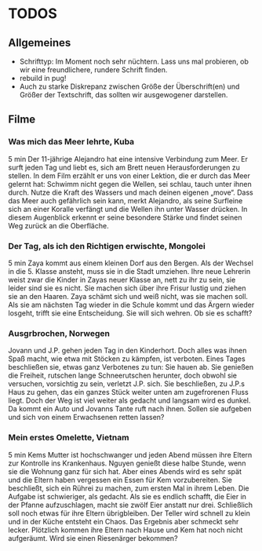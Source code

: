 # TODOS

## Allgemeines

* Schrifttyp: Im Moment noch sehr nüchtern. Lass uns mal probieren, ob wir eine freundlichere, rundere Schrift finden.
* rebuild in pug!
* Auch zu starke Diskrepanz zwischen Größe der Überschrift(en) und Größer der Textschrift, das sollten wir ausgewogener darstellen.

## Filme

### Was mich das Meer lehrte, Kuba

5 min
Der 11-jährige Alejandro hat eine intensive Verbindung zum Meer. Er surft jeden Tag und liebt es, sich am Brett neuen Herausforderungen zu stellen. In dem Film erzählt er uns von einer Lektion, die er durch das Meer gelernt hat: Schwimm nicht gegen die Wellen, sei schlau, tauch unter ihnen durch. Nutze die Kraft des Wassers und mach deinen eigenen „move“. Dass das Meer auch gefährlich sein kann, merkt Alejandro, als seine Surfleine sich an einer Koralle verfängt und die Wellen ihn unter Wasser drücken. In diesem Augenblick erkennt er seine besondere Stärke und findet seinen Weg zurück an die Oberfläche.

### Der Tag, als ich den Richtigen erwischte, Mongolei

5 min
Zaya kommt aus einem kleinen Dorf aus den Bergen. Als der Wechsel in die 5. Klasse ansteht, muss sie in die Stadt umziehen. Ihre neue Lehrerin weist zwar die Kinder in Zayas neuer Klasse an, nett zu ihr zu sein, sie leider sind sie es nicht. Sie machen sich über ihre Frisur lustig und ziehen sie an den Haaren. Zaya schämt sich und weiß nicht, was sie machen soll. Als sie am nächsten Tag wieder in die Schule kommt und das Ärgern wieder losgeht, trifft sie eine Entscheidung. Sie will sich wehren. Ob sie es schafft?

### Ausgrbrochen, Norwegen

Jovann und J.P. gehen jeden Tag in den Kinderhort. Doch alles was ihnen Spaß macht, wie etwa mit Stöcken zu kämpfen, ist verboten. Eines Tages beschließen sie, etwas ganz Verbotenes zu tun: Sie hauen ab. Sie genießen die Freiheit, rutschen lange Schneerutschen herunter, doch obwohl sie versuchen, vorsichtig zu sein, verletzt J.P. sich. Sie beschließen, zu J.P.s Haus zu gehen, das ein ganzes Stück weiter unten am zugefrorenen Fluss liegt. Doch der Weg ist viel weiter als gedacht und langsam wird es dunkel. Da kommt ein Auto und Jovanns Tante ruft nach ihnen. Sollen sie aufgeben und sich von einem Erwachsenen retten lassen?

### Mein erstes Omelette, Vietnam

5 min
Kems Mutter ist hochschwanger und jeden Abend müssen ihre Eltern zur Kontrolle ins Krankenhaus. Nguyen genießt diese halbe Stunde, wenn sie die Wohnung ganz für sich hat. Aber eines Abends wird es sehr spät und die Eltern haben vergessen ein Essen für Kem vorzubereiten. Sie beschließt, sich ein Rührei zu machen, zum ersten Mal in ihrem Leben. Die Aufgabe ist schwieriger, als gedacht. Als sie es endlich schafft, die Eier in der Pfanne aufzuschlagen, macht sie zwölf Eier anstatt nur drei. Schließlich soll noch etwas für ihre Eltern übrigbleiben. Der Teller wird schnell zu klein und in der Küche entsteht ein Chaos. Das Ergebnis aber schmeckt sehr lecker. Plötzlich kommen ihre Eltern nach Hause und Kem hat noch nicht aufgeräumt. Wird sie einen Riesenärger bekommen?
